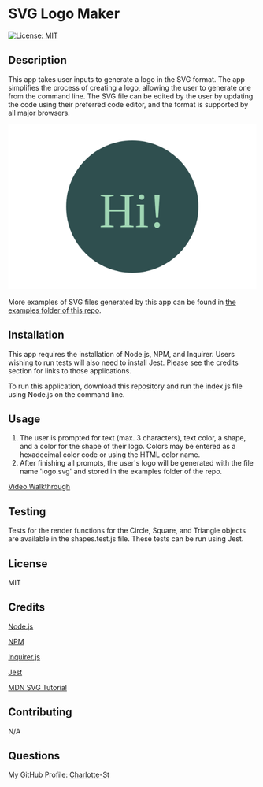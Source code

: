 # SVG Logo Maker

[![License: MIT](https://img.shields.io/badge/License-MIT-yellow.svg)](https://opensource.org/licenses/MIT)

## Description

This app takes user inputs to generate a logo in the SVG format. The app simplifies the process of creating a logo, allowing the user to generate one from the command line. The SVG file can be edited by the user by updating the code using their preferred code editor, and the format is supported by all major browsers. 

![SVG logo example](/examples/logo.svg)

More examples of SVG files generated by this app can be found in [the examples folder of this repo](https://github.com/Charlotte-St/SVGLogoMaker/tree/main/examples). 

## Installation

This app requires the installation of Node.js, NPM, and Inquirer. Users wishing to run tests will also need to install Jest. Please see the credits section for links to those applications. 

To run this application, download this repository and run the index.js file using Node.js on the command line. 

## Usage

1. The user is prompted for text (max. 3 characters), text color, a shape, and a color for the shape of their logo. Colors may be entered as a hexadecimal color code or using the HTML color name. 
2. After finishing all prompts, the user's logo will be generated with the file name 'logo.svg' and stored in the examples folder of the repo. 

[Video Walkthrough](https://drive.google.com/file/d/1MP-Z3cCiL6sQQ-Sgwek8te9EoyNQ21T0/view?usp=sharing)

## Testing

Tests for the render functions for the Circle, Square, and Triangle objects are available in the shapes.test.js file. These tests can be run using Jest. 

## License

MIT

## Credits

[Node.js](https://nodejs.org/en)

[NPM](https://www.npmjs.com/)

[Inquirer.js](https://www.npmjs.com/package/inquirer)

[Jest](https://jestjs.io/)

[MDN SVG Tutorial](https://developer.mozilla.org/en-US/docs/Web/SVG/Tutorial)

## Contributing

N/A

## Questions

My GitHub Profile: [Charlotte-St](https://github.com/Charlotte-ST)